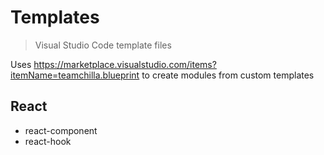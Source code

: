# Templates
> Visual Studio Code template files

Uses https://marketplace.visualstudio.com/items?itemName=teamchilla.blueprint to create modules from custom templates

## React
- react-component
- react-hook

